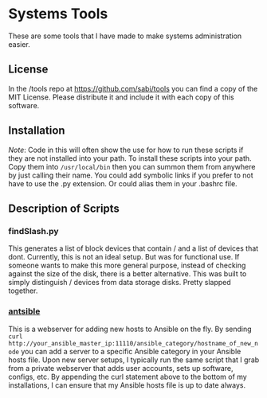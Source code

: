 # Systems Tools
These are some tools that I have made to make systems administration easier.

## License
In the /tools repo at https://github.com/sabi/tools you can find a copy of the MIT License.  Please distribute it and include it with each copy of this software.

## Installation
*Note*: Code in this will often show the use for how to run these scripts if they are not installed into your path.
To install these scripts into your path.  Copy them into `/usr/local/bin` then you can summon them from anywhere by just calling their name.
You could add symbolic links if you prefer to not have to use the .py extension.  Or could alias them in your .bashrc file.

## Description of Scripts

### findSlash.py
This generates a list of block devices that contain / and a list of devices that dont.  Currently, this is not an ideal setup. But was for functional use.
If someone wants to make this more general purpose, instead of checking against the size of the disk, there is a better alternative.  This was built to simply
distinguish / devices from data storage disks.  Pretty slapped together.

### [antsible](https://github.com/sabi/antsible)
This is a webserver for adding new hosts to Ansible on the fly.  By sending `curl http://your_ansible_master_ip:11110/ansible_category/hostname_of_new_node` you can add a server to a specific Ansible category in your Ansible hosts file.  Upon new server setups, I typically run the same script that I grab from a private webserver that adds user accounts, sets up software, configs, etc.  By appending the curl statement above to the bottom of my installations, I can ensure that my Ansible hosts file is up to date always.
